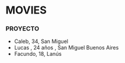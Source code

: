 # MOVIES
### PROYECTO
- Caleb, 34, San Miguel
- Lucas , 24 años , San Miguel Buenos Aires
- Facundo, 18, Lanús

